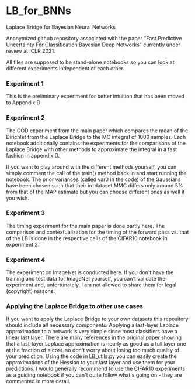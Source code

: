 # LB_for_BNNs
Laplace Bridge for Bayesian Neural Networks

Anonymized github repository associated with the paper "Fast Predictive Uncertainty For Classification Bayesian Deep Networks" currently under review at ICLR 2021. 

All files are supposed to be stand-alone notebooks so you can look at different experiments independent of each other.

### Experiment 1

This is the preliminary experiment for better intuition that has been moved to Appendix D

### Experiment 2

The OOD experiment from the main paper which compares the mean of the Dirichlet from the Laplace Bridge to the MC integral of 1000 samples. 
Each notebook additionally contains the experiments for the comparisons of the Laplace Bridge with other methods to approximate the integral in a fast fashion in appendix D. 

If you want to play around with the different methods yourself, you can simply comment the call of the train() method back in and start running the notebook.
The prior variances (called var0 in the code) of the Gaussians have been chosen such that their in-dataset MMC differs only around 5% from that of the MAP estimate but you can choose different ones as well if you wish.

### Experiment 3

The timing experiment for the main paper is done partly here. The comparison and contextualization for the timing of the forward pass vs. that of the LB is done in the respective cells of the CIFAR10 notebook in experiment 2.

### Experiment 4

The experiment on ImageNet is conducted here. If you don't have the training and test data for ImageNet yourself, you can't validate the experiment and, unfortunately, I am not allowed to share them for legal (copyright) reasons. 

### Applying the Laplace Bridge to other use cases

If you want to apply the Laplace Bridge to your own datasets this repository should include all necessary components. Applying a last-layer Laplace approximation to a network is very simple since most classifiers have a linear last layer. There are many references in the original paper showing that a last-layer Laplace approximation is nearly as good as a full layer one at the fraction of a cost. so don't worry about losing too much quality of your prediction. Using the code in LB_utils.py you can easily create the approximations of the Hessian to your last layer and use them for your predictions. I would generally recommend to use the CIFAR10 experiments as a guiding notebook if you can't quite follow what's going on - they are commented in more detail.   
